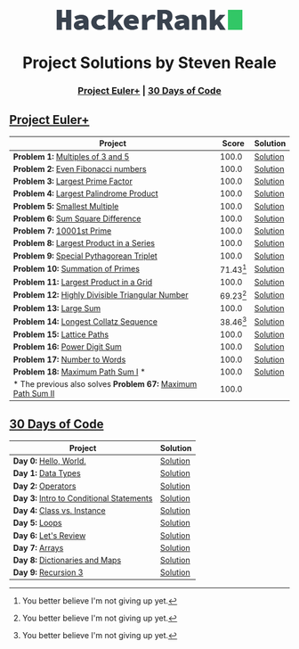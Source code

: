 <!-- Concept and Inspiration by Jerry Balderas ( https://github.com/midnjerry/HackerRank )-->

<p align="center"> <a href = "https://www.hackerrank.com/StevenMReale"><img src = "hackerrank_logo.png"></a> </p>
<h1 align = "center">Project Solutions by Steven Reale</h2>

<h3 align = "center"> <a href = "#project-euler">Project Euler+</a> | <a href = "#30-days-of-code">30 Days of Code</a> </h3>

## [Project Euler+](https://www.hackerrank.com/results/projecteuler/StevenMReale)
| Project                                                                                                                                  | Score     | Solution                                                 |
|------------------------------------------------------------------------------------------------------------------------------------------|-----------|----------------------------------------------------------|
| **Problem 1:** [Multiples of 3 and 5](https://www.hackerrank.com/contests/projecteuler/challenges/euler001/)                             | 100.0     | [Solution](src/steven/reale/euler/EulerExercise001.java) |
| **Problem 2:** [Even Fibonacci numbers](https://www.hackerrank.com/contests/projecteuler/challenges/euler002//)                          | 100.0     | [Solution](src/steven/reale/euler/EulerExercise002.java)       |
| **Problem 3:** [Largest Prime Factor](https://www.hackerrank.com/contests/projecteuler/challenges/euler003/)                             | 100.0     | [Solution](src/steven/reale/euler/EulerExercise003.java)       |
| **Problem 4:** [Largest Palindrome Product](https://www.hackerrank.com/contests/projecteuler/challenges/euler004/)                       | 100.0     | [Solution](src/steven/reale/euler/EulerExercise004.java)       |
| **Problem 5:** [Smallest Multiple](https://www.hackerrank.com/contests/projecteuler/challenges/euler005/)                                | 100.0     | [Solution](src/steven/reale/euler/EulerExercise005.java)       |
| **Problem 6:** [Sum Square Difference](https://www.hackerrank.com/contests/projecteuler/challenges/euler006/)                            | 100.0     | [Solution](src/steven/reale/euler/EulerExercise006.java)       |
| **Problem 7:** [10001st Prime](https://www.hackerrank.com/contests/projecteuler/challenges/euler007/)                                    | 100.0     | [Solution](src/steven/reale/euler/EulerExercise007.java)       |
| **Problem 8:** [Largest Product in a Series](https://www.hackerrank.com/contests/projecteuler/challenges/euler008/)                      | 100.0     | [Solution](src/steven/reale/euler/EulerExercise008.java)       |
| **Problem 9:** [Special Pythagorean Triplet](https://www.hackerrank.com/contests/projecteuler/challenges/euler009/)                      | 100.0     | [Solution](src/steven/reale/euler/EulerExercise009.java)       |
| **Problem 10:** [Summation of Primes](https://www.hackerrank.com/contests/projecteuler/challenges/euler010/)                             | 71.43[^1] | [Solution](src/steven/reale/euler/EulerExercise010.java)       |
| **Problem 11:** [Largest Product in a Grid](https://www.hackerrank.com/contests/projecteuler/challenges/euler011/)                       | 100.0     | [Solution](src/steven/reale/euler/EulerExercise011.java)       |
| **Problem 12:** [Highly Divisible Triangular Number](https://www.hackerrank.com/contests/projecteuler/challenges/euler012/)              | 69.23[^1] | [Solution](src/steven/reale/euler/EulerExercise012.java)       |
| **Problem 13:** [Large Sum](https://www.hackerrank.com/contests/projecteuler/challenges/euler013/)                                       | 100.0     | [Solution](src/steven/reale/euler/EulerExercise013.java)       |
| **Problem 14:** [Longest Collatz Sequence](https://www.hackerrank.com/contests/projecteuler/challenges/euler014/)                        | 38.46[^1] | [Solution](src/steven/reale/euler/EulerExercise014.java)       |
| **Problem 15:** [Lattice Paths](https://www.hackerrank.com/contests/projecteuler/challenges/euler015/)                                   | 100.0     | [Solution](src/steven/reale/euler/EulerExercise015.java)       |
| **Problem 16:** [Power Digit Sum](https://www.hackerrank.com/contests/projecteuler/challenges/euler016/)                                 | 100.0     | [Solution](src/steven/reale/euler/EulerExercise016.java)       |
| **Problem 17:** [Number to Words](https://www.hackerrank.com/contests/projecteuler/challenges/euler017/)                                 | 100.0     | [Solution](src/steven/reale/euler/EulerExercise017.java)       |
| **Problem 18:** [Maximum Path Sum I](https://www.hackerrank.com/contests/projecteuler/challenges/euler018/) \*                           | 100.0     | [Solution](src/steven/reale/euler/EulerExercise018.java)       |
| \* The previous also solves **Problem 67:** [Maximum Path Sum II](https://www.hackerrank.com/contests/projecteuler/challenges/euler067/) | 100.0     |
[^1]: You better believe I'm not giving up yet.

## [30 Days of Code](https://www.hackerrank.com/domains/tutorials/30-days-of-code)
| Project                                                                                                               | Solution                                          |
|-----------------------------------------------------------------------------------------------------------------------|---------------------------------------------------|
| **Day 0:** [Hello, World.](https://www.hackerrank.com/challenges/30-hello-world/problem)                              | [Solution](src/steven/reale/thirtydays/Day0.java) |
| **Day 1:** [Data Types](https://www.hackerrank.com/challenges/30-data-types/problem)                                  | [Solution](src/steven/reale/thirtydays/Day1.java) |
| **Day 2:** [Operators](https://www.hackerrank.com/challenges/30-operators/problem)                                    | [Solution](src/steven/reale/thirtydays/Day2.java) |
| **Day 3:** [Intro to Conditional Statements](https://www.hackerrank.com/challenges/30-conditional-statements/problem) | [Solution](src/steven/reale/thirtydays/Day3.java) |
| **Day 4:** [Class vs. Instance](https://www.hackerrank.com/challenges/30-class-vs-instance/problem)                   | [Solution](src/steven/reale/thirtydays/Day4.java) |
| **Day 5:** [Loops](https://www.hackerrank.com/challenges/30-loops/problem)                                            | [Solution](src/steven/reale/thirtydays/Day5.java) |
| **Day 6:** [Let's Review](https://www.hackerrank.com/challenges/30-review-loop/problem)                               | [Solution](src/steven/reale/thirtydays/Day6.java) |
| **Day 7:** [Arrays](https://www.hackerrank.com/challenges/30-arrays/problem)                                          | [Solution](src/steven/reale/thirtydays/Day7.java) |
| **Day 8:** [Dictionaries and Maps](https://www.hackerrank.com/challenges/30-dictionaries-and-maps/problem)            | [Solution](src/steven/reale/thirtydays/Day8.java) |
| **Day 9:** [Recursion 3](https://www.hackerrank.com/challenges/30-recursion/problem)             | [Solution](src/steven/reale/thirtydays/Day9.java) |